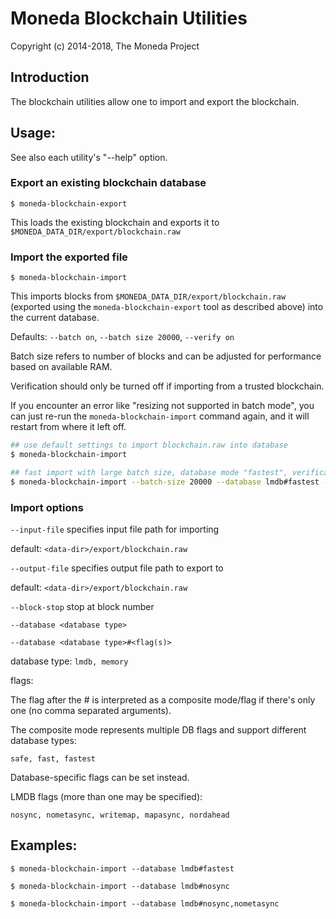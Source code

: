 # Moneda Blockchain Utilities

Copyright (c) 2014-2018, The Moneda Project

## Introduction

The blockchain utilities allow one to import and export the blockchain.

## Usage:

See also each utility's "--help" option.

### Export an existing blockchain database

`$ moneda-blockchain-export`

This loads the existing blockchain and exports it to `$MONEDA_DATA_DIR/export/blockchain.raw`

### Import the exported file

`$ moneda-blockchain-import`

This imports blocks from `$MONEDA_DATA_DIR/export/blockchain.raw` (exported using the
`moneda-blockchain-export` tool as described above) into the current database.

Defaults: `--batch on`, `--batch size 20000`, `--verify on`

Batch size refers to number of blocks and can be adjusted for performance based on available RAM.

Verification should only be turned off if importing from a trusted blockchain.

If you encounter an error like "resizing not supported in batch mode", you can just re-run
the `moneda-blockchain-import` command again, and it will restart from where it left off.

```bash
## use default settings to import blockchain.raw into database
$ moneda-blockchain-import

## fast import with large batch size, database mode "fastest", verification off
$ moneda-blockchain-import --batch-size 20000 --database lmdb#fastest --verify off

```

### Import options

`--input-file`
specifies input file path for importing

default: `<data-dir>/export/blockchain.raw`

`--output-file`
specifies output file path to export to

default: `<data-dir>/export/blockchain.raw`

`--block-stop`
stop at block number

`--database <database type>`

`--database <database type>#<flag(s)>`

database type: `lmdb, memory`

flags:

The flag after the # is interpreted as a composite mode/flag if there's only
one (no comma separated arguments).

The composite mode represents multiple DB flags and support different database types:

`safe, fast, fastest`

Database-specific flags can be set instead.

LMDB flags (more than one may be specified):

`nosync, nometasync, writemap, mapasync, nordahead`

## Examples:

```
$ moneda-blockchain-import --database lmdb#fastest

$ moneda-blockchain-import --database lmdb#nosync

$ moneda-blockchain-import --database lmdb#nosync,nometasync
```
